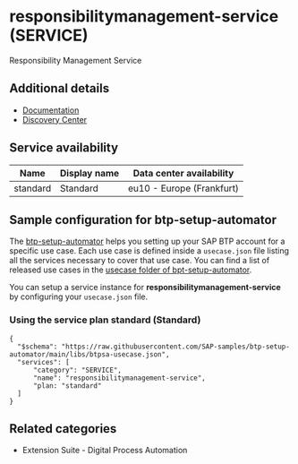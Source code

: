 # responsibilitymanagement-service (SERVICE)

Responsibility Management Service

## Additional details
- [Documentation](https://help.sap.com/viewer/product/RESPONSIBILITY_MANAGEMENT_SCP/SHIP/en-US)
- [Discovery Center](https://discovery-center.cloud.sap/serviceCatalog/responsibility-management-service)

## Service availability

| Name | Display name | Data center availability  |
|------|----------------|---------------------------|
|  standard  |  Standard  | eu10 - Europe (Frankfurt)  |

## Sample configuration for btp-setup-automator

The [btp-setup-automator](https://github.com/SAP-samples/btp-setup-automator) helps you setting up your SAP BTP account for a specific use case. Each use case is defined inside a `usecase.json` file listing all the services necessary to cover that use case. You can find a list of released use cases in the [usecase folder of bpt-setup-automator](https://github.com/SAP-samples/btp-setup-automator/tree/main/usecases).

You can setup a service instance for **responsibilitymanagement-service** by configuring your `usecase.json` file.

### Using the service plan **standard** (Standard)

````
{
  "$schema": "https://raw.githubusercontent.com/SAP-samples/btp-setup-automator/main/libs/btpsa-usecase.json",
  "services": [
      "category": "SERVICE",
      "name": "responsibilitymanagement-service",
      "plan: "standard"
  ]
}
````


## Related categories
- Extension Suite - Digital Process Automation